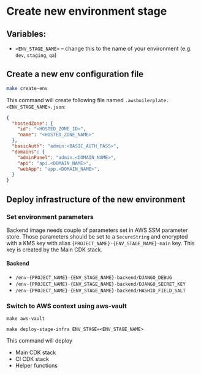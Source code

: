 # Create new environment stage

## Variables:
- `<ENV_STAGE_NAME>` – change this to the name of your environment (e.g. `dev`, `staging`, `qa`)

## Create a new env configuration file
```sh
make create-env
```

This command will create following file named `.awsboilerplate.<ENV_STAGE_NAME>.json`:
```json
{
  "hostedZone": {
    "id": "<HOSTED_ZONE_ID>",
    "name": "<HOSTED_ZONE_NAME>"
  },
  "basicAuth": "admin:<BASIC_AUTH_PASS>",
  "domains": {
    "adminPanel": "admin.<DOMAIN_NAME>",
    "api": "api.<DOMAIN_NAME>",
    "webApp": "app.<DOMAIN_NAME>",
  }
}
```

## Deploy infrastructure of the new environment

### Set environment parameters
Backend image needs couple of parameters set in AWS SSM parameter store.
Those parameters should be set to a `SecureString` and encrypted with a KMS key 
with alias `{PROJECT_NAME}-{ENV_STAGE_NAME}-main` key. This key is created by the Main CDK stack.

#### Backend

- `/env-{PROJECT_NAME}-{ENV_STAGE_NAME}-backend/DJANGO_DEBUG`
- `/env-{PROJECT_NAME}-{ENV_STAGE_NAME}-backend/DJANGO_SECRET_KEY`
- `/env-{PROJECT_NAME}-{ENV_STAGE_NAME}-backend/HASHID_FIELD_SALT`

### Switch to AWS context using aws-vault
```shell
make aws-vault
```

```shell
make deploy-stage-infra ENV_STAGE=<ENV_STAGE_NAME>
```

This command will deploy
* Main CDK stack
* CI CDK stack
* Helper functions
